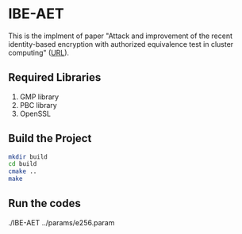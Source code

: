 # IBE-AET
This is the implment of paper "Attack and improvement of the recent identity-based encryption with authorized equivalence test in cluster computing" ([URL](https://link.springer.com/article/10.1007/s10586-021-03409-x)).

## Required Libraries
1. GMP library
2. PBC library
3. OpenSSL

## Build the Project
```bash
mkdir build
cd build
cmake ..
make
```

## Run the codes
./IBE-AET ../params/e256.param 
